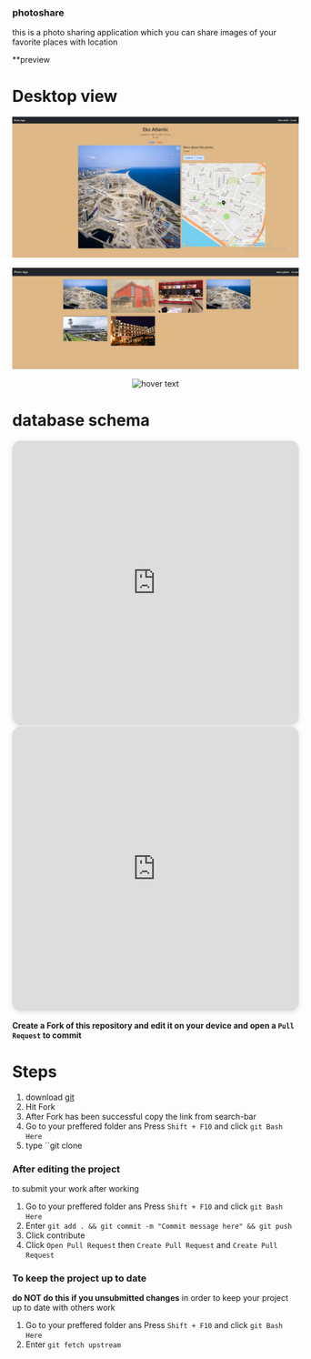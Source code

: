 ### photoshare
this is a photo sharing application which you can share images of your favorite places with location

**preview
# Desktop view

<p align="center">
  <img src="https://github.com/enyene/photoshare/blob/main/files/photo1.JPG?raw=true" width="550" title="hover text">
</p>
<p align="center">
  <img src="https://github.com/enyene/photoshare/blob/main/files/des.JPG?raw=true" width="550" title="hover text">
</p>
<p align="center">
  <img src="https://github.com/enyene/photoshare/blob/main/files/mobile%20view2.JPG).JPG?raw=true" width="550" title="hover text">
</p>

# database schema 
<iframe width="100%" height="500px" style="box-shadow: 0 2px 8px 0 rgba(63,69,81,0.16); border-radius:15px;" allowtransparency="true" allowfullscreen="true" scrolling="no" title="Embedded DrawSQL IFrame" frameborder="0" src="https://drawsql.app/teams/ienyene/diagrams/photoshare/embed"></iframe>

<iframe width="100%" height="500px" style="box-shadow: 0 2px 8px 0 rgba(63,69,81,0.16); border-radius:15px;" allowtransparency="true" allowfullscreen="true" scrolling="no" title="Embedded DrawSQL IFrame" frameborder="0" src="https://drawsql.app/teams/ienyene/diagrams/photoshare/embed"></iframe>


**Create a Fork of this repository and edit it on your device and open a ``Pull Request`` to commit**

# Steps
1. download [git](https://git-scm.com/downloads) 
2. Hit Fork 
3. After Fork has been successful copy the link from search-bar
4. Go to your preffered folder ans Press ``Shift + F10`` and click ``git Bash Here``
5. type ``git clone <Paste the copied URL>


### **After editing the project**
to submit your work after working 
1. Go to your preffered folder ans Press ``Shift + F10`` and click ``git Bash Here``
2. Enter ``git add . && git commit -m "Commit message here" && git push``
3. Click contribute 
4. Click ``Open Pull Request`` then ``Create Pull Request`` and ``Create Pull Request``

### **To keep the project up to date**
**do NOT do this if you unsubmitted changes**
in order to keep your project up to date with others work
1. Go to your preffered folder ans Press ``Shift + F10`` and click ``git Bash Here``
3. Enter ``git fetch upstream``
